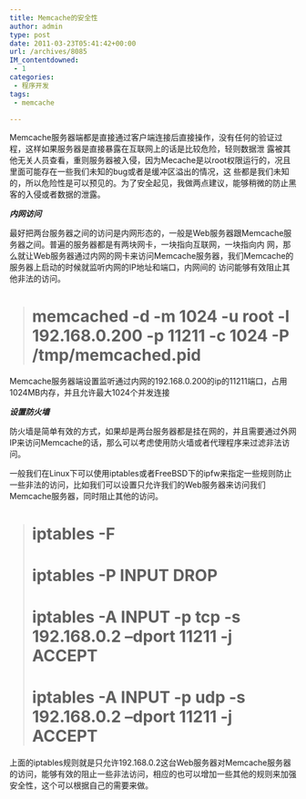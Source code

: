```yaml
---
title: Memcache的安全性
author: admin
type: post
date: 2011-03-23T05:41:42+00:00
url: /archives/8085
IM_contentdowned:
 - 1
categories:
 - 程序开发
tags:
 - memcache

---
```


Memcache服务器端都是直接通过客户端连接后直接操作，没有任何的验证过程，这样如果服务器是直接暴露在互联网上的话是比较危险，轻则数据泄 露被其他无关人员查看，重则服务器被入侵，因为Mecache是以root权限运行的，况且里面可能存在一些我们未知的bug或者是缓冲区溢出的情况，这 些都是我们未知的，所以危险性是可以预见的。为了安全起见，我做两点建议，能够稍微的防止黑客的入侵或者数据的泄露。


**_内网访问_**

最好把两台服务器之间的访问是内网形态的，一般是Web服务器跟Memcache服务器之间。普遍的服务器都是有两块网卡，一块指向互联网，一块指向内 网，那么就让Web服务器通过内网的网卡来访问Memcache服务器，我们Memcache的服务器上启动的时候就监听内网的IP地址和端口，内网间的 访问能够有效阻止其他非法的访问。


> # memcached -d -m 1024 -u root -l 192.168.0.200 -p 11211 -c 1024 -P /tmp/memcached.pid

Memcache服务器端设置监听通过内网的192.168.0.200的ip的11211端口，占用1024MB内存，并且允许最大1024个并发连接

**_设置防火墙_**

防火墙是简单有效的方式，如果却是两台服务器都是挂在网的，并且需要通过外网IP来访问Memcache的话，那么可以考虑使用防火墙或者代理程序来过滤非法访问。

一般我们在Linux下可以使用iptables或者FreeBSD下的ipfw来指定一些规则防止一些非法的访问，比如我们可以设置只允许我们的Web服务器来访问我们Memcache服务器，同时阻止其他的访问。


> # iptables -F
>
> # iptables -P INPUT DROP
>
> # iptables -A INPUT -p tcp -s 192.168.0.2 –dport 11211 -j ACCEPT
>
> # iptables -A INPUT -p udp -s 192.168.0.2 –dport 11211 -j ACCEPT

上面的iptables规则就是只允许192.168.0.2这台Web服务器对Memcache服务器的访问，能够有效的阻止一些非法访问，相应的也可以增加一些其他的规则来加强安全性，这个可以根据自己的需要来做。